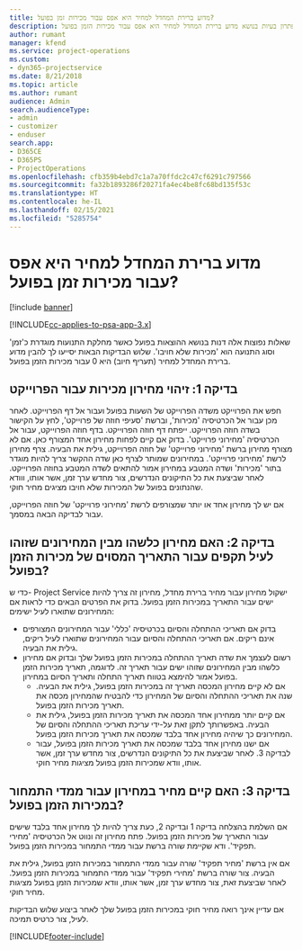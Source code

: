 ```yaml
---
title: מדוע ברירת המחדל למחיר היא אפס עבור מכירות זמן בפועל?
description: פתרון בעיות בנושא מדוע ברירת המחדל למחיר היא אפס עבור מכירות הזמן בפועל.
author: rumant
manager: kfend
ms.service: project-operations
ms.custom:
- dyn365-projectservice
ms.date: 8/21/2018
ms.topic: article
ms.author: rumant
audience: Admin
search.audienceType:
- admin
- customizer
- enduser
search.app:
- D365CE
- D365PS
- ProjectOperations
ms.openlocfilehash: cfb359b4ebd7c1a7a70ffdc2c47cf6291c797566
ms.sourcegitcommit: fa32b1893286f20271fa4ec4be8fc68bd135f53c
ms.translationtype: HT
ms.contentlocale: he-IL
ms.lasthandoff: 02/15/2021
ms.locfileid: "5285754"
---
```

# <a name="why-is-price-defaulting-to-zero-on-time-sales-actuals"></a>מדוע ברירת המחדל למחיר היא אפס עבור מכירות זמן בפועל?

[!include [banner](../includes/psa-now-project-operations.md)]

[!INCLUDE[cc-applies-to-psa-app-3.x](../includes/cc-applies-to-psa-app-3x.md)]

שאלות נפוצות אלה דנות בנושא ההוצאות בפועל כאשר מחלקת התנועות מוגדרת כ'זמן' וסוג התנועה הוא '‏‫מכירות שלא חויבו‬'. שלוש הבדיקות הבאות יסייעו לך להבין מדוע ברירת המחדל למחיר (‏‫תעריף חיוב‬) היא 0 עבור מכירות הזמן בפועל.

## <a name="check-1-identify-the-sales-price-list-for-the-project"></a>בדיקה 1: זיהוי מחירון מכירות עבור הפרוייקט

חפש את הפרוייקט משדה הפרוייקט של השעות בפועל ועבור אל דף הפרוייקט. לאחר מכן עבור אל הכרטיסיה 'מכירות', וברשת 'סעיפי חוזה של פרוייקט', לחץ על הקישור בשדה חוזה הפרוייקט. ייפתח דף חוזה הפרוייקט. בדף חוזה הפרוייקט, עבור אל הכרטיסיה 'מחירוני פרוייקט'. בדוק אם קיים לפחות מחירון אחד המצורף כאן. אם לא מצורף מחירון ברשת 'מחירוני פרוייקט' של חוזה הפרוייקט, גילית את הבעיה. צרף מחירון לרשת 'מחירוני פרוייקט'. במחירונים שמותר לצרף כאן שדה ההקשר צריך להיות מוגדר בתור 'מכירות' ושדה המטבע במחירון אמור להתאים לשדה המטבע בחוזה הפרוייקט. לאחר שביצעת את כל התיקונים הנדרשים, צור מחדש ערך זמן, אשר אותו, ווודא שהנתונים בפועל של המכירות שלא חויבו מציגים מחיר חוקי. 

אם יש לך מחירון אחד או יותר שמצורפים לרשת 'מחירוני פרוייקט' של חוזה הפרוייקט, עבור לבדיקה הבאה במסמך.

## <a name="check-2-are-any-of-the-price-lists-identified-above-valid-for-the-specific-date-of-the-time-sales-actual"></a>בדיקה 2: האם מחירון כלשהו מבין המחירונים שזוהו לעיל תקפים עבור התאריך המסוים של מכירות הזמן בפועל?

כדי ש- Project Service ישקול מחירון עבור מחיר ברירת מחדל, מחירון זה צריך להיות ישים עבור התאריך במכירות הזמן בפועל. בדוק את הפרטים הבאים כדי לראות אם המחירונים שתוארו לעיל ישימים:
- בדוק אם תאריכי ההתחלה והסיום בכרטיסיה 'כללי' עבור המחירונים המצורפים אינם ריקים. אם תאריכי ההתחלה והסיום עבור המחירונים שתוארו לעיל ריקים, גילית את הבעיה. 
- רשום לעצמך את שדה תאריך ההתחלה במכירות הזמן בפועל שלך ובדוק אם מחירון כלשהו מבין המחירונים שזוהו ישים עבור תאריך זה. לדוגמה, תאריך מכירות הזמן בפועל אמור להימצא בטווח תאריך התחלה ותאריך הסיום במחירון. 
    - אם לא קיים מחירון המכסה תאריך זה במכירות הזמן בפועל, גילית את הבעיה. שנה את תאריכי ההתחלה והסיום של המחירון כדי להבטיח שהמחירון מכסה את תאריך מכירות הזמן בפועל. 
    - אם קיים יותר ממחירון אחד המכסה את תאריך מכירות הזמן בפועל, גילית את הבעיה. באפשרותך לתקן זאת על-ידי עריכת תאריכי ההתחלה והסיום של המחירונים כך שיהיה מחירון אחד בלבד שמכסה את תאריך מכירות הזמן בפועל. 
    - אם ישנו מחירון אחד בלבד שמכסה את תאריך מכירות הזמן בפועל, עבור לבדיקה 3.
לאחר שביצעת את כל התיקונים הנדרשים, צור מחדש ערך זמן, אשר אותו, וודא שמכירות הזמן בפועל מציגות מחיר חוקי.

## <a name="check-3-is-there-a-price-in-the-price-list-for-the-pricing-dimensions-on-the-time-sales-actual"></a>בדיקה 3: האם קיים מחיר במחירון עבור ממדי התמחור במכירות הזמן בפועל?

אם השלמת בהצלחה בדיקה 1 ובדיקה 2, כעת צריך להיות לך מחירון אחד בלבד שישים עבור התאריך של מכירות הזמן בפועל. פתח מחירון זה ונווט אל הכרטיסיה 'מחירי תפקיד'. ודא שקיימת שורה ברשת עבור ממדי התמחור במכירות הזמן בפועל.

אם אין ברשת 'מחיר תפקיד' שורה עבור ממדי התמחור במכירות הזמן בפועל, גילית את הבעיה. צור שורה ברשת 'מחירי תפקיד' עבור ממדי התמחור במכירות הזמן בפועל. לאחר שביצעת זאת, צור מחדש ערך זמן, אשר אותו, וודא שמכירות הזמן בפועל מציגות מחיר חוקי.

אם עדיין אינך רואה מחיר חוקי במכירות הזמן בפועל שלך לאחר ביצוע שלוש הבדיקות לעיל, צור כרטיס תמיכה. 



[!INCLUDE[footer-include](../includes/footer-banner.md)]